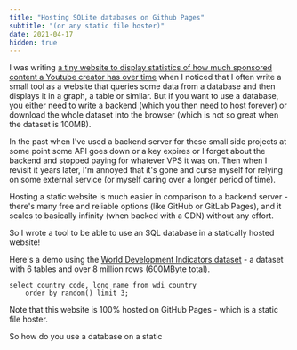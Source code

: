 ```yaml
---
title: "Hosting SQLite databases on Github Pages"
subtitle: "(or any static file hoster)"
date: 2021-04-17
hidden: true
---
```


I was writing [a tiny website to display statistics of how much sponsored content a Youtube creator has over time](https://phiresky.github.io/youtube-sponsorship-stats/?uploader=Adam+Ragusea) when I noticed that I often write a small tool as a website that queries some data from a database and then displays it in a graph, a table or similar. But if you want to use a database, you either need to write a backend (which you then need to host forever) or download the whole dataset into the browser (which is not so great when the dataset is 100MB).

In the past when I've used a backend server for these small side projects at some point some API goes down or a key expires or I forget about the backend and stopped paying for whatever VPS it was on. Then when I revisit it years later, I'm annoyed that it's gone and curse myself for relying on some external service (or myself caring over a longer period of time).

Hosting a static website is much easier in comparison to a backend server - there's many free and reliable options (like GitHub or GitLab Pages), and it scales to basically infinity (when backed with a CDN) without any effort.

So I wrote a tool to be able to use an SQL database in a statically hosted website!

Here's a demo using the [World Development Indicators dataset](https://github.com/phiresky/world-development-indicators-sqlite/) - a dataset with 6 tables and over 8 million rows (600MByte total).

```{.sqlite-httpvfs-demo .autorun}
select country_code, long_name from wdi_country
    order by random() limit 3;
```

Note that this website is 100% hosted on GitHub Pages - which is a static file hoster.

So how do you use a database on a static

